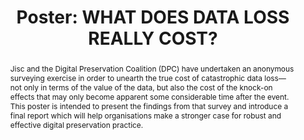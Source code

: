 ---
abstract: Jisc and the Digital Preservation Coalition (DPC) have undertaken an anonymous
  surveying exercise in order to unearth the true cost of catastrophic data loss—not
  only in terms of the value of the data, but also the cost of the knock-on effects
  that may only become apparent some considerable time after the event. This poster
  is intended to present the findings from that survey and introduce a final report
  which will help organisations make a stronger case for robust and effective digital
  preservation practice.
creators:
- Stokes, Paul
date: null
document_url: https://az659834.vo.msecnd.net/eventsairwesteuprod/production-inconference-public/b1fe8e2172b14e62b5dc817c3ba84fd5
grand_parent: iPRES
institutions:
- Jisc
keywords:
- sustainability
- cost
- value
- risk
- loss
landing_page_url: null
language: eng
layout: publication
license: CC-BY 4.0 International
notes_url: null
parent: iPRES 2022
presentation_url: null
size: null
source_name: iPRES
title: 'Poster: WHAT DOES DATA LOSS REALLY COST? '
type: poster
year: 2022
---